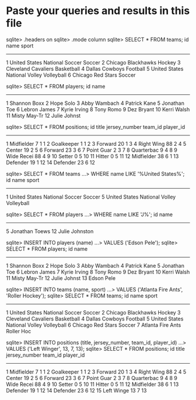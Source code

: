Paste your queries and results in this file
================================================================================
<!-- REALEASE 0 -->
sqlite> .headers on
sqlite> .mode column
sqlite> SELECT * FROM teams;
id          name                           sport
----------  -----------------------------  ----------
1           United States National Soccer  Soccer
2           Chicago Blackhawks             Hockey
3           Cleveland Cavaliers            Basketball
4           Dallas Cowboys                 Football
5           United States National Volley  Volleyball
6           Chicago Red Stars              Soccer


sqlite> SELECT * FROM players;
id          name
----------  ------------
1           Shannon Boxx
2           Hope Solo
3           Abby Wambach
4           Patrick Kane
5           Jonathan Toe
6           Lebron James
7           Kyrie Irving
8           Tony Romo
9           Dez Bryant
10          Kerri Walsh
11          Misty May-Tr
12          Julie Johnst

sqlite> SELECT * FROM positions;
id          title       jersey_number  team_id     player_id
----------  ----------  -------------  ----------  ----------
1           Midfielder  7              1           1
2           Goalkeeper  1              1           2
3           Forward     20             1           3
4           Right Wing  88             2           4
5           Center      19             2           5
6           Forward     23             3           6
7           Point Guar  2              3           7
8           Quarterbac  9              4           8
9           Wide Recei  88             4           9
10          Setter      0              5           10
11          Hitter      0              5           11
12          Midfielder  38             6           1
13          Defender    19             1           12
14          Defender    23             6           12

<!-- RELEASE 1 -->
sqlite> SELECT * FROM teams
   ...> WHERE name LIKE '%United States%';
id          name                           sport
----------  -----------------------------  ----------
1           United States National Soccer  Soccer
5           United States National Volley  Volleyball

sqlite> SELECT * FROM players
   ...> WHERE name LIKE 'J%';
id          name
----------  --------------
5           Jonathan Toews
12          Julie Johnston

sqlite> INSERT INTO players (name)
   ...> VALUES ('Edson Pele');
   sqlite> SELECT * FROM players;
id          name
----------  ------------
1           Shannon Boxx
2           Hope Solo
3           Abby Wambach
4           Patrick Kane
5           Jonathan Toe
6           Lebron James
7           Kyrie Irving
8           Tony Romo
9           Dez Bryant
10          Kerri Walsh
11          Misty May-Tr
12          Julie Johnst
13          Edson Pele

sqlite> INSERT INTO teams (name, sport)
   ...> VALUES ('Atlanta Fire Ants', 'Roller Hockey');
sqlite> SELECT * FROM teams;
id          name                           sport
----------  -----------------------------  ----------
1           United States National Soccer  Soccer
2           Chicago Blackhawks             Hockey
3           Cleveland Cavaliers            Basketball
4           Dallas Cowboys                 Football
5           United States National Volley  Volleyball
6           Chicago Red Stars              Soccer
7           Atlanta Fire Ants              Roller Hoc

sqlite> INSERT INTO positions (title, jersey_number, team_id, player_id)
   ...> VALUES ('Left Winger', 13, 7, 13);
sqlite> SELECT * FROM positions;
id          title       jersey_number  team_id     player_id
----------  ----------  -------------  ----------  ----------
1           Midfielder  7              1           1
2           Goalkeeper  1              1           2
3           Forward     20             1           3
4           Right Wing  88             2           4
5           Center      19             2           5
6           Forward     23             3           6
7           Point Guar  2              3           7
8           Quarterbac  9              4           8
9           Wide Recei  88             4           9
10          Setter      0              5           10
11          Hitter      0              5           11
12          Midfielder  38             6           1
13          Defender    19             1           12
14          Defender    23             6           12
15          Left Winge  13             7           13





























